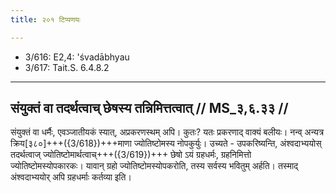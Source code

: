 ```yaml
---
title: २०१ टिप्पणयः

---
```

- 3/616: E2,4: 'śvadābhyau
- 3/617: Tait.S. 6.4.8.2

____________________________________________


## संयुक्तं वा तदर्थत्वाच् छेषस्य तन्निमित्तत्वात् // MS_३,६.३३ //

संयुक्तं वा धर्मैः, एवञ्जातीयकं स्यात्, अप्रकरणस्थम् अपि। कुतः? यतः प्रकरणाद् वाक्यं बलीयः। नन्व् अन्यत्र क्रिय[३८०]+++({3/618})+++माणा ज्योतिष्टोमस्य नोपकुर्युः। उच्यते - उपकरिष्यन्ति, अंश्वदाभ्ययोस् तदर्थत्वाज् ज्योतिष्टोमार्थत्वाच्+++({3/619})+++ छेषो ऽयं ग्रहधर्मः, ग्रहनिमित्तो ज्योतिष्टोमस्योपकारकः। यावान् ग्रहो ज्योतिष्टोमस्योपकरोति, तस्य सर्वस्य भवितुम् अर्हति। तस्माद् अंश्वदाभ्ययोर् अपि ग्रहधर्माः कर्तव्या इति।